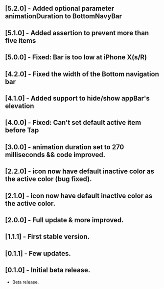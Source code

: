 ## [5.2.0] - Added optional parameter animationDuration to BottomNavyBar

## [5.1.0] - Added assertion to prevent more than five items

## [5.0.0] - Fixed: Bar is too low at iPhone X(s/R)

## [4.2.0] - Fixed the width of the Bottom navigation bar

## [4.1.0] - Added support to hide/show appBar's elevation

## [4.0.0] - Fixed: Can't set default active item before Tap

## [3.0.0] - animation duration set to 270 milliseconds && code improved.

## [2.2.0] - icon now have default inactive color as the active color (bug fixed).

## [2.1.0] - icon now have default inactive color as the active color.

## [2.0.0] - Full update & more improved.

## [1.1.1] - First stable version.

## [0.1.1] - Few updates.

## [0.1.0] - Initial beta release.

* Beta release.
